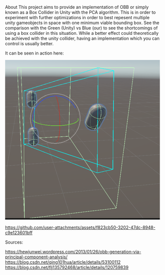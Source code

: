 About
This project aims to provide an implementation of OBB or simply known as a Box Collider in Unity with the PCA algorithm. This is in order to experiment with further optimizations in order to best repesent multiple unity gameobjects in space with one minimum viable bounding box. 
See the comparison with the Green (Unity) vs Blue (our) to see the shortcomings of using a box collider in this situation. While a better effect could theoretically be achieved with the unity collider, having an implementation which you can control is usually better.


It can be seen in action here:

![Unity Green vs Ours Blue.](https://github.com/shendibrani/Optimal-OBB/blob/main/Screenshot_1.png)



https://github.com/user-attachments/assets/f823cb50-3202-47dc-8948-c9e123601bff

Sources:

https://hewjunwei.wordpress.com/2013/01/26/obb-generation-via-principal-component-analysis/
https://blog.csdn.net/qing101hua/article/details/53100112
https://blog.csdn.net/flj135792468/article/details/120759839

